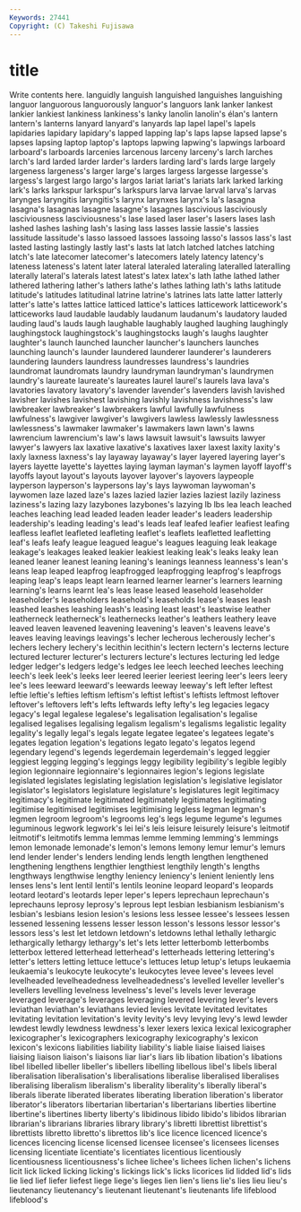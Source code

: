```yaml
---
Keywords: 27441 
Copyright: (C) Takeshi Fujisawa
---
```


# title

Write contents here.
languidly languish languished languishes languishing languor languorous
languorously languor's languors lank lanker lankest lankier lankiest lankiness lankiness's
lanky lanolin lanolin's élan's lantern lantern's lanterns lanyard lanyard's lanyards
lap lapel lapel's lapels lapidaries lapidary lapidary's lapped lapping lap's
laps lapse lapsed lapse's lapses lapsing laptop laptop's laptops lapwing
lapwing's lapwings larboard larboard's larboards larcenies larcenous larceny larceny's larch
larches larch's lard larded larder larder's larders larding lard's lards
large largely largeness largeness's larger large's larges largess largesse largesse's
largess's largest largo largo's largos lariat lariat's lariats lark larked
larking lark's larks larkspur larkspur's larkspurs larva larvae larval larva's
larvas larynges laryngitis laryngitis's larynx larynxes larynx's la's lasagna lasagna's
lasagnas lasagne lasagne's lasagnes lascivious lasciviously lasciviousness lasciviousness's lase lased
laser laser's lasers lases lash lashed lashes lashing lash's lasing
lass lasses lassie lassie's lassies lassitude lassitude's lasso lassoed lassoes
lassoing lasso's lassos lass's last lasted lasting lastingly lastly last's
lasts lat latch latched latches latching latch's late latecomer latecomer's
latecomers lately latency latency's lateness lateness's latent later lateral lateraled
lateraling lateralled lateralling laterally lateral's laterals latest latest's latex latex's
lath lathe lathed lather lathered lathering lather's lathers lathe's lathes
lathing lath's laths latitude latitude's latitudes latitudinal latrine latrine's latrines
lats latte latter latterly latter's latte's lattes lattice latticed lattice's
lattices latticework latticework's latticeworks laud laudable laudably laudanum laudanum's laudatory
lauded lauding laud's lauds laugh laughable laughably laughed laughing laughingly
laughingstock laughingstock's laughingstocks laugh's laughs laughter laughter's launch launched launcher
launcher's launchers launches launching launch's launder laundered launderer launderer's launderers
laundering launders laundress laundresses laundress's laundries laundromat laundromats laundry laundryman
laundryman's laundrymen laundry's laureate laureate's laureates laurel laurel's laurels lava
lava's lavatories lavatory lavatory's lavender lavender's lavenders lavish lavished lavisher
lavishes lavishest lavishing lavishly lavishness lavishness's law lawbreaker lawbreaker's lawbreakers
lawful lawfully lawfulness lawfulness's lawgiver lawgiver's lawgivers lawless lawlessly lawlessness
lawlessness's lawmaker lawmaker's lawmakers lawn lawn's lawns lawrencium lawrencium's law's
laws lawsuit lawsuit's lawsuits lawyer lawyer's lawyers lax laxative laxative's
laxatives laxer laxest laxity laxity's laxly laxness laxness's lay layaway
layaway's layer layered layering layer's layers layette layette's layettes laying
layman layman's laymen layoff layoff's layoffs layout layout's layouts layover
layover's layovers laypeople layperson layperson's laypersons lay's lays laywoman laywoman's
laywomen laze lazed laze's lazes lazied lazier lazies laziest lazily
laziness laziness's lazing lazy lazybones lazybones's lazying lb lbs lea
leach leached leaches leaching lead leaded leaden leader leader's leaders
leadership leadership's leading leading's lead's leads leaf leafed leafier leafiest
leafing leafless leaflet leafleted leafleting leaflet's leaflets leafletted leafletting leaf's
leafs leafy league leagued league's leagues leaguing leak leakage leakage's
leakages leaked leakier leakiest leaking leak's leaks leaky lean leaned
leaner leanest leaning leaning's leanings leanness leanness's lean's leans leap
leaped leapfrog leapfrogged leapfrogging leapfrog's leapfrogs leaping leap's leaps leapt
learn learned learner learner's learners learning learning's learns learnt lea's
leas lease leased leasehold leaseholder leaseholder's leaseholders leasehold's leaseholds lease's
leases leash leashed leashes leashing leash's leasing least least's leastwise
leather leatherneck leatherneck's leathernecks leather's leathers leathery leave leaved leaven
leavened leavening leavening's leaven's leavens leave's leaves leaving leavings leavings's
lecher lecherous lecherously lecher's lechers lechery lechery's lecithin lecithin's lectern
lectern's lecterns lecture lectured lecturer lecturer's lecturers lecture's lectures lecturing
led ledge ledger ledger's ledgers ledge's ledges lee leech leeched
leeches leeching leech's leek leek's leeks leer leered leerier leeriest
leering leer's leers leery lee's lees leeward leeward's leewards leeway
leeway's left lefter leftest leftie leftie's lefties leftism leftism's leftist
leftist's leftists leftmost leftover leftover's leftovers left's lefts leftwards lefty
lefty's leg legacies legacy legacy's legal legalese legalese's legalisation legalisation's
legalise legalised legalises legalising legalism legalism's legalisms legalistic legality legality's
legally legal's legals legate legatee legatee's legatees legate's legates legation
legation's legations legato legato's legatos legend legendary legend's legends legerdemain
legerdemain's legged leggier leggiest legging legging's leggings leggy legibility legibility's
legible legibly legion legionnaire legionnaire's legionnaires legion's legions legislate legislated
legislates legislating legislation legislation's legislative legislator legislator's legislators legislature legislature's
legislatures legit legitimacy legitimacy's legitimate legitimated legitimately legitimates legitimating legitimise
legitimised legitimises legitimising legless legman legman's legmen legroom legroom's legrooms
leg's legs legume legume's legumes leguminous legwork legwork's lei lei's
leis leisure leisurely leisure's leitmotif leitmotif's leitmotifs lemma lemmas lemme
lemming lemming's lemmings lemon lemonade lemonade's lemon's lemons lemony lemur
lemur's lemurs lend lender lender's lenders lending lends length lengthen
lengthened lengthening lengthens lengthier lengthiest lengthily length's lengths lengthways lengthwise
lengthy leniency leniency's lenient leniently lens lenses lens's lent lentil
lentil's lentils leonine leopard leopard's leopards leotard leotard's leotards leper
leper's lepers leprechaun leprechaun's leprechauns leprosy leprosy's leprous lept lesbian
lesbianism lesbianism's lesbian's lesbians lesion lesion's lesions less lessee lessee's
lessees lessen lessened lessening lessens lesser lesson lesson's lessons lessor
lessor's lessors less's lest let letdown letdown's letdowns lethal lethally
lethargic lethargically lethargy lethargy's let's lets letter letterbomb letterbombs letterbox
lettered letterhead letterhead's letterheads lettering lettering's letter's letters letting lettuce
lettuce's lettuces letup letup's letups leukaemia leukaemia's leukocyte leukocyte's leukocytes
levee levee's levees level levelheaded levelheadedness levelheadedness's levelled leveller leveller's
levellers levelling levelness levelness's level's levels lever leverage leveraged leverage's
leverages leveraging levered levering lever's levers leviathan leviathan's leviathans levied
levies levitate levitated levitates levitating levitation levitation's levity levity's levy
levying levy's lewd lewder lewdest lewdly lewdness lewdness's lexer lexers
lexica lexical lexicographer lexicographer's lexicographers lexicography lexicography's lexicon lexicon's lexicons
liabilities liability liability's liable liaise liaised liaises liaising liaison liaison's
liaisons liar liar's liars lib libation libation's libations libel libelled
libeller libeller's libellers libelling libellous libel's libels liberal liberalisation liberalisation's
liberalisations liberalise liberalised liberalises liberalising liberalism liberalism's liberality liberality's liberally
liberal's liberals liberate liberated liberates liberating liberation liberation's liberator liberator's
liberators libertarian libertarian's libertarians liberties libertine libertine's libertines liberty liberty's
libidinous libido libido's libidos librarian librarian's librarians libraries library library's
libretti librettist librettist's librettists libretto libretto's librettos lib's lice licence
licenced licence's licences licencing license licensed licensee licensee's licensees licenses
licensing licentiate licentiate's licentiates licentious licentiously licentiousness licentiousness's lichee lichee's
lichees lichen lichen's lichens licit lick licked licking licking's lickings
lick's licks licorices lid lidded lid's lids lie lied lief
liefer liefest liege liege's lieges lien lien's liens lie's lies
lieu lieu's lieutenancy lieutenancy's lieutenant lieutenant's lieutenants life lifeblood lifeblood's

